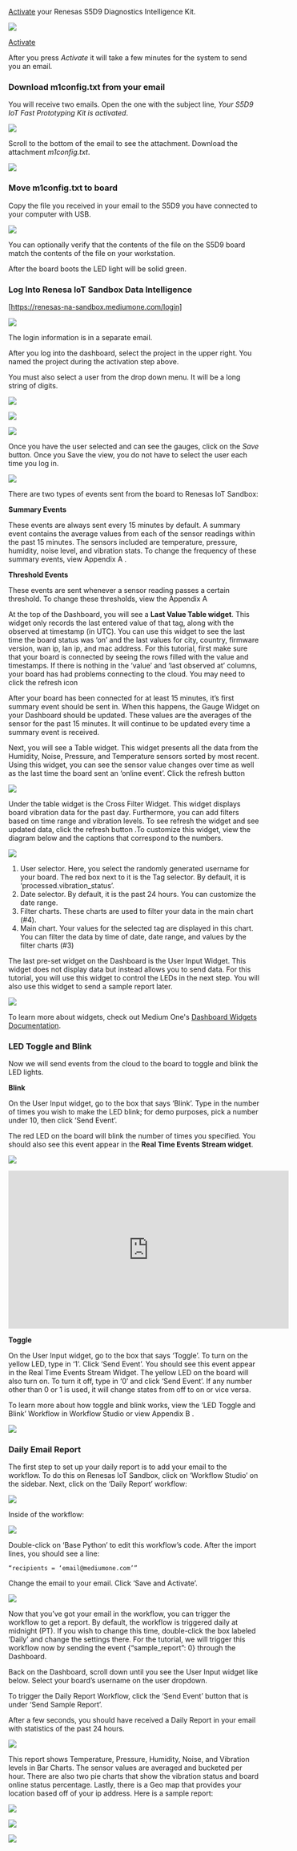 [Activate](https://mediumone.com/partner/activate-rna.php?partner=renesas&boardtype=s5d9&kit=diagnostics_intelligence) your Renesas S5D9 Diagnostics Intelligence Kit. 

![](img/activate.png)

[Activate](https://mediumone.com/partner/activate-rna.php?partner=renesas&boardtype=s5d9&kit=diagnostics_intelligence)

After you press *Activate* it will take a few minutes for the system to send you an email.

### Download m1config.txt from your email

You will receive two emails. Open the one with the subject line, *Your S5D9 IoT Fast Prototyping Kit is activated*.

![](img/email-activation.png)

Scroll to the bottom of the email to see the attachment. Download the attachment *m1config.txt*.

![](img/email-config.png)

### Move m1config.txt to board

Copy the file you received in your email to the S5D9 you have connected to your computer with USB.

![](img/m1config-contents.PNG)

You can optionally verify that the contents of the file on the S5D9 board match the 
contents of the file on your workstation.

After the board boots the LED light will be solid green.

### Log Into Renesa IoT Sandbox Data Intelligence

[https://renesas-na-sandbox.mediumone.com/login]

![](img/sandbox-login.png)

The login information is in a separate email.

After you log into the dashboard, select the project in the upper right. You named 
the project during the activation step above.

You must also select a user from the drop down menu. It will be a long string of digits.

![](img/sandbox-dash.png)

![](img/dash-gauges.png)

![](img/dash-pressure.png)

Once you have the user selected and can see the gauges, click on the *Save* button. Once
you Save the view, you do not have to select the user each time you log in.

![](img/save.png)


There are two types of events sent from the board to Renesas IoT Sandbox:

**Summary Events**

These events are always sent every 15 minutes by default. A summary event contains the average values from each of the sensor readings within the past 15 minutes. The sensors included are temperature, pressure, humidity, noise level, and vibration stats. To change the frequency of these summary events, view Appendix A .

**Threshold Events**

These events are sent whenever a sensor reading passes a certain threshold.  To change these thresholds, view the Appendix A

At the top of the Dashboard, you will see a **Last Value Table widget**. This widget only records the last entered value of that tag, along with the observed at timestamp (in UTC). You can use this widget to see the last time the board status was ‘on’ and the last values for city, country, firmware version, wan ip, lan ip, and mac address. For this tutorial, first make sure that your board is connected by seeing the rows filled with the value and timestamps. If there is nothing in the ‘value’ and ‘last observed at’ columns,  your board has had problems connecting to the cloud. You may need to click the refresh icon 

After your board has been connected for at least 15 minutes, it’s first summary event should be sent in. When this happens, the Gauge Widget on your Dashboard should be updated. These values are the averages of the sensor for the past 15 minutes. It will continue to be updated every time a summary event is received.

Next, you will see a Table widget. This widget presents all the data from the Humidity, Noise, Pressure, and Temperature sensors sorted by most recent. Using this widget, you can see the sensor value changes over time as well as the last time the board sent an ‘online event’. Click the refresh button 

![](img/table.png)


Under the table widget is the Cross Filter Widget. This widget displays board vibration data for the past day. Furthermore, you can add filters based on time range and vibration levels. To see refresh the widget and see updated data, click the refresh button .To customize this widget, view the diagram below and the captions that correspond to the numbers.


![](img/cross-filter.png)


1. User selector. Here, you select the randomly generated username for your board. The red box next to it is the Tag selector. By default, it is ‘processed.vibration_status’.
2. Date selector. By default, it is the past 24 hours. You can customize the date range.
3. Filter charts. These charts are used to filter your data in the main chart (#4).
4. Main chart. Your values for the selected tag are displayed in this chart. You can filter the data by time of date, date range, and values by the filter charts (#3)

The last pre-set widget on the Dashboard is the User Input Widget. This widget does not display data but instead allows you to send data. For this tutorial, you will use this widget to control the LEDs in the next step. You will also use this widget to send a sample report later.

![](img/input.png)

To learn more about widgets, check out Medium One's [Dashboard Widgets Documentation](http://renesas-docs.mediumone.com/?widgets).

### LED Toggle and Blink

Now we will send events from the cloud to the board to toggle and blink the LED lights.

**Blink**

On the User Input widget, go to the box that says ‘Blink’. Type in the number of times you wish to make the LED blink; for demo purposes, pick a number under 10, then click ‘Send Event’.

The red LED on the board will blink the number of times you specified. You should also see this event appear in the **Real Time Events Stream widget**.

![](img/blink-input.png)

<iframe width="560" height="315" src="https://www.youtube.com/embed/yFiS_sxsHyQ" frameborder="0" allowfullscreen></iframe>

**Toggle**

On the User Input widget, go to the box that says ‘Toggle’. To turn on the yellow LED, type in ‘1’.  Click ‘Send Event’. You should see this event appear in the Real Time Events Stream Widget. The yellow LED on the board will also turn on. To turn it off, type in ‘0’ and click ‘Send Event’. If any number other than 0 or 1 is used, it will change states from off to on or vice versa.

To learn more about how toggle and blink works, view the ‘LED Toggle and Blink’ Workflow in Workflow Studio or view Appendix B .

![](img/led1.png)


### Daily Email Report

The first step to set up your daily report is to add your email to the workflow. To do this on Renesas IoT Sandbox, click on ‘Workflow Studio’ on the sidebar. Next, click on the ‘Daily Report’ workflow:

![](img/workflow-report.png)

Inside of the workflow:

![](img/workflow.png)

Double-click on ‘Base Python’ to edit this workflow’s code. After the import lines, you should see a line:

    “recipients = ‘email@mediumone.com’”

Change the email to your email. Click ‘Save and Activate’.

![](img/email-edit.png)

Now that you’ve got your email in the workflow, you can trigger the workflow to get a report. By default, the workflow is triggered daily at midnight (PT). If you wish to change this time, double-click the box labeled ‘Daily’ and change the settings there. For the tutorial, we will trigger this workflow now by sending the event {“sample_report”: 0} through the Dashboard.

Back on the Dashboard, scroll down until you see the User Input widget like below. Select your board’s username on the user dropdown.

To trigger the Daily Report Workflow, click the ‘Send Event’ button that is under ‘Send Sample Report’.

After a few seconds, you should have received a Daily Report in your email with statistics of the past 24 hours. 

![](img/email-subject.png)

This report shows Temperature, Pressure, Humidity, Noise, and Vibration levels in Bar Charts. The sensor values are averaged and bucketed per hour.  There are also two pie charts that show the vibration status and board online status percentage. Lastly, there is a Geo map that provides your location based off of your ip address. Here is a sample report:

![](img/report1.png)

![](img/vibration-pie.png)

![](img/report-map.png)

